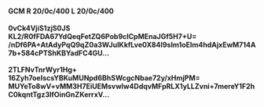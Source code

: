 #### GCM R 20/0c/400 L 20/0c/400
**0vCk4VjiS1zjS0JS**<br/>**KL2/R0fFDA67YdQeqFetZQ6Pob9clCpMEnaJGf5H7+U=**<br/>**/nDf6PA+AtAdyPqQ9qZ0a3WJuIKkfLve0X84I9slm1oEIm4hdAjxEwM714A7b+584cPTShKBYadFC4GU...**<br/><br/>
**2TLFNvTnrWyr1Hg+**<br/>**16Zyh7oeIscsYBKuMUNpd6BhSWcgcNbae72y/xHmjPM=**<br/>**MUYeTo8wV+vMM3H7EiUEMsvwlw4DdqvMFpRLX1yLLZvni+7mereY1F2hC0kqntTgz3lfOinGnZKerrxV...**